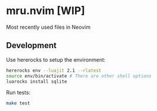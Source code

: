 # mru.nvim [WIP]

Most recently used files in Neovim

## Development

Use hererocks to setup the environment:

```bash
hererocks env --luajit 2.1 --rlatest
source env/bin/activate # There are other shell options
luarocks install sqlite
```

Run tests:

```bash
make test
```
